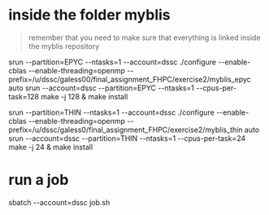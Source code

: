 # inside the folder myblis
> remember that you need to make sure that everything is linked inside the myblis repository

srun --partition=EPYC --ntasks=1 --account=dssc ./configure --enable-cblas --enable-threading=openmp --prefix=/u/dssc/galess00/final_assignment_FHPC/exercise2/myblis_epyc auto
srun --account=dssc --partition=EPYC --ntasks=1 --cpus-per-task=128 make -j 128 &
make install

srun --partition=THIN --ntasks=1 --account=dssc ./configure --enable-cblas --enable-threading=openmp --prefix=/u/dssc/galess0/final_assignment_FHPC/exercise2/myblis_thin auto
srun --account=dssc --partition=THIN --ntasks=1 --cpus-per-task=24 make -j 24 &
make install

# run a job 

sbatch --account=dssc job.sh

